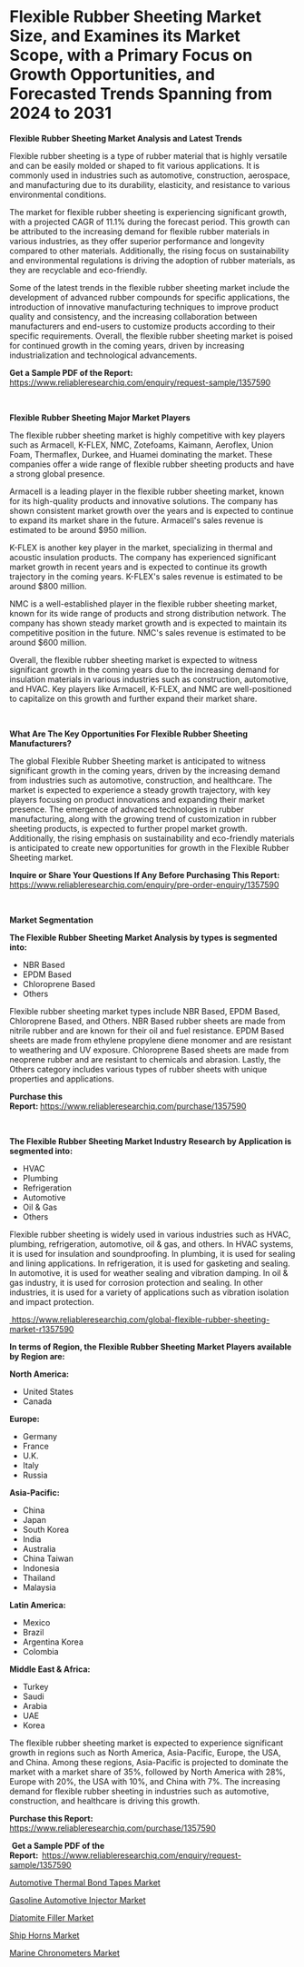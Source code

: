 <p><h1>Flexible Rubber Sheeting Market Size, and Examines its Market Scope, with a Primary Focus on Growth Opportunities, and Forecasted Trends Spanning from 2024 to 2031</h1></p><p><strong>Flexible Rubber Sheeting Market Analysis and Latest Trends</strong></p>
<p><p>Flexible rubber sheeting is a type of rubber material that is highly versatile and can be easily molded or shaped to fit various applications. It is commonly used in industries such as automotive, construction, aerospace, and manufacturing due to its durability, elasticity, and resistance to various environmental conditions.</p><p>The market for flexible rubber sheeting is experiencing significant growth, with a projected CAGR of 11.1% during the forecast period. This growth can be attributed to the increasing demand for flexible rubber materials in various industries, as they offer superior performance and longevity compared to other materials. Additionally, the rising focus on sustainability and environmental regulations is driving the adoption of rubber materials, as they are recyclable and eco-friendly.</p><p>Some of the latest trends in the flexible rubber sheeting market include the development of advanced rubber compounds for specific applications, the introduction of innovative manufacturing techniques to improve product quality and consistency, and the increasing collaboration between manufacturers and end-users to customize products according to their specific requirements. Overall, the flexible rubber sheeting market is poised for continued growth in the coming years, driven by increasing industrialization and technological advancements.</p></p>
<p><strong>Get a Sample PDF of the Report:&nbsp;</strong> <a href="https://www.reliableresearchiq.com/enquiry/request-sample/1357590">https://www.reliableresearchiq.com/enquiry/request-sample/1357590</a></p>
<p>&nbsp;</p>
<p><strong>Flexible Rubber Sheeting Major Market Players</strong></p>
<p><p>The flexible rubber sheeting market is highly competitive with key players such as Armacell, K-FLEX, NMC, Zotefoams, Kaimann, Aeroflex, Union Foam, Thermaflex, Durkee, and Huamei dominating the market. These companies offer a wide range of flexible rubber sheeting products and have a strong global presence.</p><p>Armacell is a leading player in the flexible rubber sheeting market, known for its high-quality products and innovative solutions. The company has shown consistent market growth over the years and is expected to continue to expand its market share in the future. Armacell's sales revenue is estimated to be around $950 million.</p><p>K-FLEX is another key player in the market, specializing in thermal and acoustic insulation products. The company has experienced significant market growth in recent years and is expected to continue its growth trajectory in the coming years. K-FLEX's sales revenue is estimated to be around $800 million.</p><p>NMC is a well-established player in the flexible rubber sheeting market, known for its wide range of products and strong distribution network. The company has shown steady market growth and is expected to maintain its competitive position in the future. NMC's sales revenue is estimated to be around $600 million.</p><p>Overall, the flexible rubber sheeting market is expected to witness significant growth in the coming years due to the increasing demand for insulation materials in various industries such as construction, automotive, and HVAC. Key players like Armacell, K-FLEX, and NMC are well-positioned to capitalize on this growth and further expand their market share.</p></p>
<p>&nbsp;</p>
<p><strong>What Are The Key Opportunities For Flexible Rubber Sheeting Manufacturers?</strong></p>
<p><p>The global Flexible Rubber Sheeting market is anticipated to witness significant growth in the coming years, driven by the increasing demand from industries such as automotive, construction, and healthcare. The market is expected to experience a steady growth trajectory, with key players focusing on product innovations and expanding their market presence. The emergence of advanced technologies in rubber manufacturing, along with the growing trend of customization in rubber sheeting products, is expected to further propel market growth. Additionally, the rising emphasis on sustainability and eco-friendly materials is anticipated to create new opportunities for growth in the Flexible Rubber Sheeting market.</p></p>
<p><strong>Inquire or Share Your Questions If Any Before Purchasing This Report:</strong> <a href="https://www.reliableresearchiq.com/enquiry/pre-order-enquiry/1357590">https://www.reliableresearchiq.com/enquiry/pre-order-enquiry/1357590</a></p>
<p>&nbsp;</p>
<p><strong>Market Segmentation</strong></p>
<p><strong>The Flexible Rubber Sheeting Market Analysis by types is segmented into:</strong></p>
<p><ul><li>NBR Based</li><li>EPDM Based</li><li>Chloroprene Based</li><li>Others</li></ul></p>
<p><p>Flexible rubber sheeting market types include NBR Based, EPDM Based, Chloroprene Based, and Others. NBR Based rubber sheets are made from nitrile rubber and are known for their oil and fuel resistance. EPDM Based sheets are made from ethylene propylene diene monomer and are resistant to weathering and UV exposure. Chloroprene Based sheets are made from neoprene rubber and are resistant to chemicals and abrasion. Lastly, the Others category includes various types of rubber sheets with unique properties and applications.</p></p>
<p><strong>Purchase this Report:&nbsp;</strong><a href="https://www.reliableresearchiq.com/purchase/1357590">https://www.reliableresearchiq.com/purchase/1357590</a></p>
<p>&nbsp;</p>
<p><strong>The Flexible Rubber Sheeting Market Industry Research by Application is segmented into:</strong></p>
<p><ul><li>HVAC</li><li>Plumbing</li><li>Refrigeration</li><li>Automotive</li><li>Oil & Gas</li><li>Others</li></ul></p>
<p><p>Flexible rubber sheeting is widely used in various industries such as HVAC, plumbing, refrigeration, automotive, oil & gas, and others. In HVAC systems, it is used for insulation and soundproofing. In plumbing, it is used for sealing and lining applications. In refrigeration, it is used for gasketing and sealing. In automotive, it is used for weather sealing and vibration damping. In oil & gas industry, it is used for corrosion protection and sealing. In other industries, it is used for a variety of applications such as vibration isolation and impact protection.</p></p>
<p><a href="https://www.reliableresearchiq.com/global-flexible-rubber-sheeting-market-r1357590">&nbsp;https://www.reliableresearchiq.com/global-flexible-rubber-sheeting-market-r1357590</a></p>
<p><strong>In terms of Region, the Flexible Rubber Sheeting Market Players available by Region are:</strong></p>
<p>
    <p> <strong> North America: </strong>
        <ul>
            <li>United States</li>
            <li>Canada</li>
        </ul>
        </p> 
    <p> <strong> Europe: </strong>
        <ul>
            <li>Germany</li>
            <li>France</li>
            <li>U.K.</li>
            <li>Italy</li>
            <li>Russia</li>
        </ul>
        </p> 
    <p> <strong> Asia-Pacific: </strong>
        <ul>
            <li>China</li>
            <li>Japan</li>
            <li>South Korea</li>
            <li>India</li>
            <li>Australia</li>
            <li>China Taiwan</li>
            <li>Indonesia</li>
            <li>Thailand</li>
            <li>Malaysia</li>
        </ul>
        </p> 
    <p> <strong> Latin America: </strong>
        <ul>
            <li>Mexico</li>
            <li>Brazil</li>
            <li>Argentina Korea</li>
            <li>Colombia</li>
        </ul>
        </p> 
    <p> <strong> Middle East & Africa: </strong>
        <ul>
            <li>Turkey</li>
            <li>Saudi</li>
            <li>Arabia</li>
            <li>UAE</li>
            <li>Korea</li>
        </ul>
    </p>
    </p>
<p><p>The flexible rubber sheeting market is expected to experience significant growth in regions such as North America, Asia-Pacific, Europe, the USA, and China. Among these regions, Asia-Pacific is projected to dominate the market with a market share of 35%, followed by North America with 28%, Europe with 20%, the USA with 10%, and China with 7%. The increasing demand for flexible rubber sheeting in industries such as automotive, construction, and healthcare is driving this growth.</p></p>
<p><strong>Purchase this Report: </strong><a href="https://www.reliableresearchiq.com/purchase/1357590">https://www.reliableresearchiq.com/purchase/1357590</a></p>
<p>&nbsp;<strong>Get a Sample PDF of the Report:&nbsp;&nbsp;</strong><a href="https://www.reliableresearchiq.com/enquiry/request-sample/1357590">https://www.reliableresearchiq.com/enquiry/request-sample/1357590</a></p>
<p><strong></strong></p>
<p><p><a href="https://www.linkedin.com/pulse/insights-automotive-thermal-bond-tapes-market-size-which-d3j8f">Automotive Thermal Bond Tapes Market</a></p><p><a href="https://medium.com/@addiehirthe44/gasoline-automotive-injector-market-size-share-analysis-growth-trends-forecasts-2024-2031-9b1d0a10affb">Gasoline Automotive Injector Market</a></p><p><a href="https://www.linkedin.com/pulse/diatomite-filler-market-size-growth-industry-analysis-segmentation-7du4f">Diatomite Filler Market</a></p><p><a href="https://github.com/AarobcfAusbdnjvXff/Market-Research-Report-List-1/blob/main/ship-horns-market.md">Ship Horns Market</a></p><p><a href="https://github.com/HallieBird1/Market-Research-Report-List-1/blob/main/marine-chronometers-market.md">Marine Chronometers Market</a></p></p>